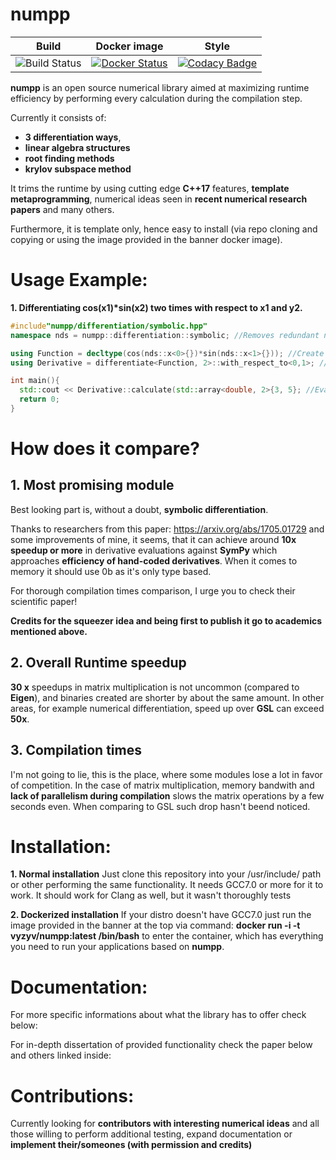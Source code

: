 numpp
========

| **Build** | **Docker image** | **Style** |
|--------------------|----------------------------|------------------|
| ![Build Status](https://travis-ci.org/vyzyv/numpp.svg?branch=master) | [![Docker Status](https://img.shields.io/badge/docker-passing-blue.svg)](https://hub.docker.com/r/vyzyv/numpp/) | [![Codacy Badge](https://api.codacy.com/project/badge/Grade/4708552f40f3405cb80ed14a455d15f4)](https://www.codacy.com/app/vyz/numpp?utm_source=github.com&utm_medium=referral&utm_content=vyzyv/numpp&utm_campaign=badger) | 

**numpp** is an open source numerical library aimed at maximizing runtime efficiency 
by performing every calculation during the compilation step.

Currently it consists of: 
  - **3 differentiation ways**, 
  - **linear algebra structures**
  - **root finding methods**
  - **krylov subspace method**

It trims the runtime by using cutting edge **C++17** features, **template metaprogramming**,
numerical ideas seen in **recent numerical research papers** and many others.

Furthermore, it is template only, hence easy to install (via repo cloning and copying 
or using the image provided in the banner docker image).

Usage Example:
==============

**1. Differentiating cos(x1)\*sin(x2) two times with respect to x1 and y2.**

```cpp
#include"numpp/differentiation/symbolic.hpp"
namespace nds = numpp::differentiation::symbolic; //Removes redundant namespace

using Function = decltype(cos(nds::x<0>{})*sin(nds::x<1>{})); //Create function type
using Derivative = differentiate<Function, 2>::with_respect_to<0,1>; //Differentiate type

int main(){
  std::cout << Derivative::calculate(std::array<double, 2>{3, 5}; //Evaluate derivative at point x1 = 3, x2 = 5
  return 0;
}
```

How does it compare?
====================

## 1. Most promising module

  Best looking part is, without a doubt, **symbolic differentiation**.

  Thanks to researchers from this paper: https://arxiv.org/abs/1705.01729 and some improvements of mine,
  it seems, that it can achieve around **10x speedup or more** in derivative evaluations against **SymPy**
  which approaches **efficiency of hand-coded derivatives**.
  When it comes to memory it should use 0b as it's only type based.

  For thorough compilation times comparison, I urge you to check their scientific paper!
  
  **Credits for the squeezer idea and being first to publish it go to academics mentioned above.**

## 2. Overall Runtime speedup

  **30 x** speedups in matrix multiplication is not uncommon (compared to **Eigen**), 
  and binaries created are shorter by about the same amount. 
  In other areas, for example numerical differentiation, speed up over **GSL** can exceed **50x**.

## 3. Compilation times

  I'm not going to lie, this is the place, where some modules lose a lot in favor of competition. 
  In the case of matrix multiplication, memory bandwith and **lack of parallelism during compilation**
  slows the matrix operations by a few seconds even. When comparing to GSL such drop hasn't beend noticed.

Installation:
=============

**1. Normal installation**
  Just clone this repository into your /usr/include/ path or other performing the same functionality. 
  It needs GCC7.0 or more for it to work. It should work for Clang as well, but it wasn't thoroughly tests
 
**2. Dockerized installation**
  If your distro doesn't have GCC7.0 just run the image provided in the banner at the top via command:
  **docker run -i -t vyzyv/numpp:latest /bin/bash** to enter the container, which has everything you need to
  run your applications based on **numpp**.

Documentation:
==============

For more specific informations about what the library has to offer check below:
<link to gh-pages>

For in-depth dissertation of provided functionality check the paper below and others linked inside:
<link to dissertation>

Contributions:
==============

Currently looking for **contributors with interesting numerical ideas** and all those 
willing to perform additional testing, expand documentation or **implement their/someones (with permission and credits)**
